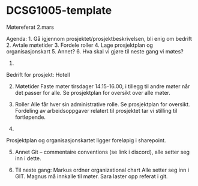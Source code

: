 # DCSG1005-template
Møtereferat 2.mars

Agenda:
	1.	Gå igjennom prosjektet/prosjektbeskrivelsen, bli enig om bedrift
	2.	Avtale møtetider
	3.	Fordele roller
	4.	Lage prosjektplan og organisasjonskart
	5.	Annet?
	6.	Hva skal vi gjøre til neste gang vi møtes?

1. 
Bedrift for prosjekt: Hotell

2. Møtetider
Faste møter tirsdager 14.15-16.00, i tillegg til andre møter når det passer for alle. Se prosjektplan for oversikt over alle møter.

3. Roller
Alle får hver sin administrative rolle. Se prosjektplan for oversikt. Fordeling av arbeidsoppgaver relatert til prosjektet tar vi stilling til fortløpende.

4.
Prosjektplan og organisasjonskartet ligger foreløpig i sharepoint.

5. Annet
Git – commentaire conventions (se link i discord), alle setter seg inn i dette.

6. Til neste gang:
Markus ordner organizational chart
Alle setter seg inn i GIT.
Magnus må innkalle til møter.
Sara laster opp referat i git. 


